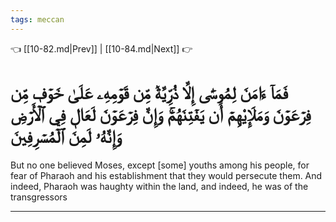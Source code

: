 ```yaml
---
tags: meccan
---
```


👈 [[10-82.md|Prev]] | [[10-84.md|Next]] 👉

# فَمَآ ءَامَنَ لِمُوسَىٰٓ إِلَّا ذُرِّيَّةٞ مِّن قَوۡمِهِۦ عَلَىٰ خَوۡفٖ مِّن فِرۡعَوۡنَ وَمَلَإِيْهِمۡ أَن يَفۡتِنَهُمۡۚ وَإِنَّ فِرۡعَوۡنَ لَعَالٖ فِي ٱلۡأَرۡضِ وَإِنَّهُۥ لَمِنَ ٱلۡمُسۡرِفِينَ

But no one believed Moses, except [some] youths among his people, for fear of Pharaoh and his establishment that they would persecute them. And indeed, Pharaoh was haughty within the land, and indeed, he was of the transgressors

---

